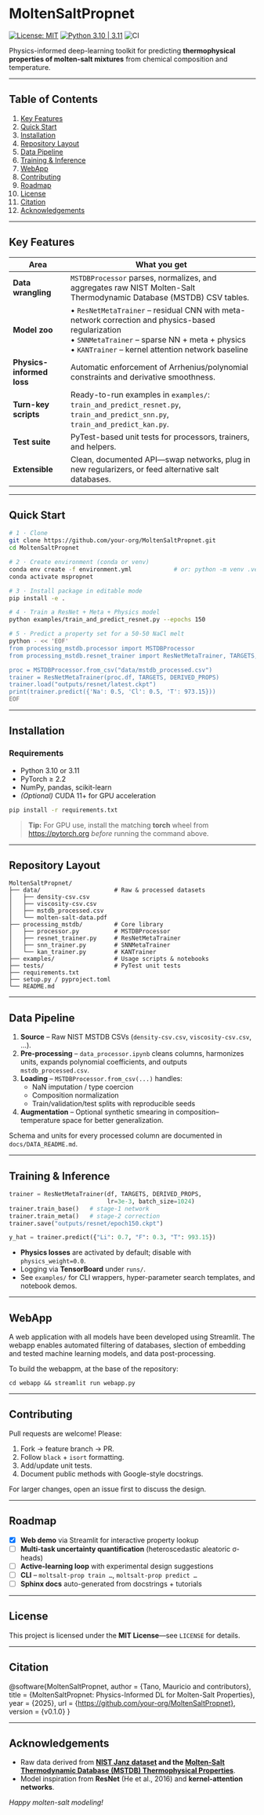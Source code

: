 # MoltenSaltPropnet

[![License: MIT](https://img.shields.io/badge/License-MIT-green.svg)](#license)
[![Python&nbsp;3.10&nbsp;|&nbsp;3.11](https://img.shields.io/badge/python-3.10%20%7C%203.11-blue.svg)](https://www.python.org)
![CI](https://img.shields.io/badge/build-passing-success)

Physics-informed deep-learning toolkit for predicting **thermophysical properties of molten-salt mixtures** from chemical composition and temperature.

---

## Table of Contents
1. [Key Features](#key-features)  
2. [Quick Start](#quick-start)  
3. [Installation](#installation)  
4. [Repository Layout](#repository-layout)  
5. [Data Pipeline](#data-pipeline)  
6. [Training & Inference](#training--inference)
7. [WebApp](#webapp) 
8. [Contributing](#contributing)  
9. [Roadmap](#roadmap)  
10. [License](#license)  
11. [Citation](#citation)  
12. [Acknowledgements](#acknowledgements)  

---

## Key Features

| Area | What you get |
|------|--------------|
| **Data wrangling** | `MSTDBProcessor` parses, normalizes, and aggregates raw NIST Molten-Salt Thermodynamic Database (MSTDB) CSV tables. |
| **Model zoo** | • `ResNetMetaTrainer` – residual CNN with meta-network correction and physics-based regularization<br>• `SNNMetaTrainer` – sparse NN + meta + physics<br>• `KANTrainer` – kernel attention network baseline |
| **Physics-informed loss** | Automatic enforcement of Arrhenius/polynomial constraints and derivative smoothness. |
| **Turn-key scripts** | Ready-to-run examples in `examples/`: `train_and_predict_resnet.py`, `train_and_predict_snn.py`, `train_and_predict_kan.py`. |
| **Test suite** | PyTest-based unit tests for processors, trainers, and helpers. |
| **Extensible** | Clean, documented API—swap networks, plug in new regularizers, or feed alternative salt databases. |

---

## Quick Start

~~~bash
# 1 · Clone
git clone https://github.com/your-org/MoltenSaltPropnet.git
cd MoltenSaltPropnet

# 2 · Create environment (conda or venv)
conda env create -f environment.yml            # or: python -m venv .venv && source .venv/bin/activate
conda activate mspropnet

# 3 · Install package in editable mode
pip install -e .

# 4 · Train a ResNet + Meta + Physics model
python examples/train_and_predict_resnet.py --epochs 150

# 5 · Predict a property set for a 50-50 NaCl melt
python - << 'EOF'
from processing_mstdb.processor import MSTDBProcessor
from processing_mstdb.resnet_trainer import ResNetMetaTrainer, TARGETS, DERIVED_PROPS

proc = MSTDBProcessor.from_csv("data/mstdb_processed.csv")
trainer = ResNetMetaTrainer(proc.df, TARGETS, DERIVED_PROPS)
trainer.load("outputs/resnet/latest.ckpt")
print(trainer.predict({'Na': 0.5, 'Cl': 0.5, 'T': 973.15}))
EOF
~~~

---

## Installation

### Requirements
* Python 3.10 or 3.11  
* PyTorch ≥ 2.2  
* NumPy, pandas, scikit-learn  
* *(Optional)* CUDA 11+ for GPU acceleration  

~~~bash
pip install -r requirements.txt
~~~

> **Tip:** For GPU use, install the matching **torch** wheel from <https://pytorch.org> *before* running the command above.

---

## Repository Layout

~~~text
MoltenSaltPropnet/
├── data/                     # Raw & processed datasets
│   ├── density-csv.csv
│   ├── viscosity-csv.csv
│   ├── mstdb_processed.csv
│   └── molten-salt-data.pdf
├── processing_mstdb/         # Core library
│   ├── processor.py          # MSTDBProcessor
│   ├── resnet_trainer.py     # ResNetMetaTrainer
│   ├── snn_trainer.py        # SNNMetaTrainer
│   └── kan_trainer.py        # KANTrainer
├── examples/                 # Usage scripts & notebooks
├── tests/                    # PyTest unit tests
├── requirements.txt
├── setup.py / pyproject.toml
└── README.md
~~~

---

## Data Pipeline

1. **Source** – Raw NIST MSTDB CSVs (`density-csv.csv`, `viscosity-csv.csv`, …).  
2. **Pre-processing** – `data_processor.ipynb` cleans columns, harmonizes units, expands polynomial coefficients, and outputs `mstdb_processed.csv`.  
3. **Loading** – `MSTDBProcessor.from_csv(...)` handles:  
   * NaN imputation / type coercion  
   * Composition normalization  
   * Train/validation/test splits with reproducible seeds  
4. **Augmentation** – Optional synthetic smearing in composition–temperature space for better generalization.

Schema and units for every processed column are documented in `docs/DATA_README.md`.

---

## Training & Inference

~~~python
trainer = ResNetMetaTrainer(df, TARGETS, DERIVED_PROPS,
                            lr=3e-3, batch_size=1024)
trainer.train_base()   # stage-1 network
trainer.train_meta()   # stage-2 correction
trainer.save("outputs/resnet/epoch150.ckpt")

y_hat = trainer.predict({"Li": 0.7, "F": 0.3, "T": 993.15})
~~~

* **Physics losses** are activated by default; disable with `physics_weight=0.0`.  
* Logging via **TensorBoard** under `runs/`.  
* See `examples/` for CLI wrappers, hyper-parameter search templates, and notebook demos.

---

## WebApp

A web application with all models have been developed using Streamlit.
The webapp enables automated filtering of databases, slection of embedding and tested machine learning models,
and data post-processing.

To build the webappm, at the base of the repository:

```
cd webapp && streamlit run webapp.py
```

---

## Contributing

Pull requests are welcome! Please:

1. Fork → feature branch → PR.  
2. Follow `black` + `isort` formatting.  
3. Add/update unit tests.  
4. Document public methods with Google-style docstrings.  

For larger changes, open an issue first to discuss the design.

---

## Roadmap

- [x] **Web demo** via Streamlit for interactive property lookup 
- [ ] **Multi-task uncertainty quantification** (heteroscedastic aleatoric σ-heads)  
- [ ] **Active-learning loop** with experimental design suggestions  
- [ ] **CLI** – `moltsalt-prop train …`, `moltsalt-prop predict …`  
- [ ] **Sphinx docs** auto-generated from docstrings + tutorials   

---

## License

This project is licensed under the **MIT License**—see `LICENSE` for details.

---

## Citation

@software{MoltenSaltPropnet,
author = {Tano, Mauricio and contributors},
title = {MoltenSaltPropnet: Physics-Informed DL for Molten-Salt Properties},
year = {2025},
url = {https://github.com/your-org/MoltenSaltPropnet},
version = {v0.1.0}
}

---

## Acknowledgements

* Raw data derived from **[NIST Janz dataset](https://data.nist.gov/od/id/mds2-2298) and the [Molten-Salt Thermodynamic Database (MSTDB) Thermophysical Properties](https://mstdb.ornl.gov/data-tp/)**.  
* Model inspiration from **ResNet** (He et al., 2016) and **kernel-attention networks**.  

*Happy molten-salt modeling!*
